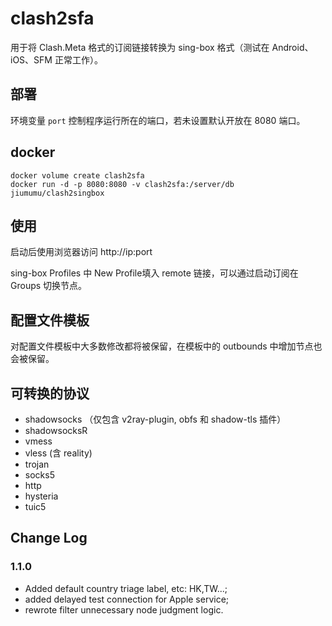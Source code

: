 # clash2sfa
用于将 Clash.Meta 格式的订阅链接转换为 sing-box 格式（测试在 Android、iOS、SFM 正常工作）。

## 部署
环境变量 `port` 控制程序运行所在的端口，若未设置默认开放在 8080 端口。

## docker
```
docker volume create clash2sfa    
docker run -d -p 8080:8080 -v clash2sfa:/server/db jiumumu/clash2singbox
```
## 使用
启动后使用浏览器访问 http://ip:port

sing-box Profiles 中 New Profile填入 remote 链接，可以通过启动订阅在 Groups 切换节点。

## 配置文件模板
对配置文件模板中大多数修改都将被保留，在模板中的 outbounds 中增加节点也会被保留。

## 可转换的协议
- shadowsocks （仅包含 v2ray-plugin, obfs 和 shadow-tls 插件）
- shadowsocksR
- vmess
- vless (含 reality)
- trojan
- socks5
- http
- hysteria
- tuic5

## Change Log
### 1.1.0
- Added default country triage label, etc: HK,TW...;
- added delayed test connection for Apple service;
- rewrote filter unnecessary node judgment logic.